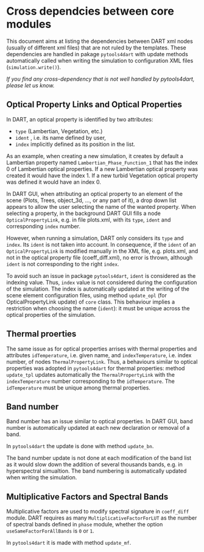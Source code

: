 # Cross dependcies between core modules

This document aims at listing the dependencies between DART xml nodes 
(usually of different xml files) that are not ruled by the templates. 
These dependencies are handled in pakage `pytools4dart` with update methods automatically
called when writing the simulation to configuration XML files (`simulation.write()`).

_If you find any cross-dependency that is not well handled by pytools4dart, please let us know._

## Optical Property Links and Optical Properties

In DART, an optical property is identified by two attributes:
    
- `type` (Lambertian, Vegetation, etc.)
- `ident` , i.e. its name defined by user,
- `index` implicitly defined as its position in the list. 

As an example, when creating a new simulation, it creates by default a Lambertian property named 
`Lambertian_Phase_Function_1` that has the index 0 of Lambertian optical properties.
If a new Lambertian optical property was created it would have the index 1.
If a new turbid Vegetation optical property was defined it would have an index 0.

In DART GUI, when attributing an optical property to an element of the scene
(Plots, Trees, object_3d, ..., or any part of it), a drop down list appears 
to allow the user selecting the name of the wanted property. When selecting a property, 
in the background DART GUI fills a node `OpticalPropertyLink`, e.g. in file plots.xml, with its `type`, `ident` 
and corresponding `index` number.

However, when running a simulation, DART only considers its `type` and `index`.
Its `ident` is not taken into account. In consequence, if the `ident` of an 
`OpticalPropertyLink` is modified 
manually in the XML file, e.g. plots.xml, and not in the optical property file 
(coeff_diff.xml),
no error is thrown, although `ident` is not corresponding
to the right `index`.

To avoid such an issue in package `pytools4dart`, `ident` is considered as the
indexing value. Thus, `index` value is not considered during the configuration of the simulation.
The index is automatically updated at the writing of the scene element configuration files, using method
`update_opl` (for OpticalPropertyLink update) of `core` class. This behaviour implies 
a restriction when choosing the name (`ident`): it must be unique across the 
optical properties of the simulation.

## Thermal proerties

The same issue as for optical properties arrises with thermal properties and attributes `idTemperature`,
i.e. given name, and `indexTemperature`, i.e. index number, of nodes `ThermalPropertyLink`.
Thus, a behaviours similar to optical properties was adopted in `pytools4dart`
for thermal properties: method `update_tpl` updates automatically the `ThermalPropertyLink`
with the `indexTemperature` number corresponding to the `idTemperature`. The `idTemperature`
must be unique among thermal properties.

## Band number

Band number has an issue similar to optical properties.
In DART GUI, band number is automatically updated at each new declaration or removal of a band.

In `pytools4dart` the update is done with method `update_bn`.

The band number update is not done at each modification of the band list as 
it would slow down the addition of several thousands bands, e.g. in hyperspectral simualtion.
The band numbering is automatically updated when writing the simulation.

## Multiplicative Factors and Spectral Bands

Multiplicative factors are used to modify spectral signature in `coeff_diff` module. 
DART requires as many `MultiplicativeFactorForLUT` as the number of spectral bands defined in `phase` module,
whether the option `useSameFactorForAllBands` is `0` or `1`.

In `pytools4dart` it is made with method `update_mf`.